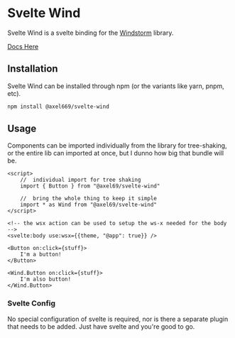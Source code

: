 

# Svelte Wind
Svelte Wind is a svelte binding for the
[Windstorm](https://www.npmjs.com/package/@axel669/windstorm)
library.

[Docs Here](https://svelte-wind.axel669.net)

## Installation
Svelte Wind can be installed through npm (or the variants like yarn, pnpm, etc).

```bash
npm install @axel669/svelte-wind
```

## Usage
Components can be imported individually from the library for tree-shaking, or
the entire lib can imported at once, but I dunno how big that bundle will be.

```svelte
<script>
    //  individual import for tree shaking
    import { Button } from "@axel69/svelte-wind"

    //  bring the whole thing to keep it simple
    import * as Wind from "@axel69/svelte-wind"
</script>

<!-- the wsx action can be used to setup the ws-x needed for the body -->
<svelte:body use:wsx={{theme, "@app": true}} />

<Button on:click={stuff}>
    I'm a button!
</Button>

<Wind.Button on:click={stuff}>
    I'm also button!
</Wind.Button>
```

### Svelte Config
No special configuration of svelte is required, nor is there a separate plugin
that needs to be added. Just have svelte and you're good to go.